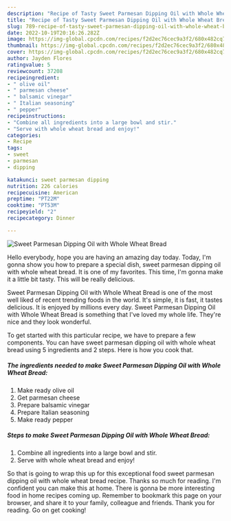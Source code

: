 ```yaml
---
description: "Recipe of Tasty Sweet Parmesan Dipping Oil with Whole Wheat Bread"
title: "Recipe of Tasty Sweet Parmesan Dipping Oil with Whole Wheat Bread"
slug: 789-recipe-of-tasty-sweet-parmesan-dipping-oil-with-whole-wheat-bread
date: 2022-10-19T20:16:26.282Z
image: https://img-global.cpcdn.com/recipes/f2d2ec76cec9a3f2/680x482cq70/sweet-parmesan-dipping-oil-with-whole-wheat-bread-recipe-main-photo.jpg
thumbnail: https://img-global.cpcdn.com/recipes/f2d2ec76cec9a3f2/680x482cq70/sweet-parmesan-dipping-oil-with-whole-wheat-bread-recipe-main-photo.jpg
cover: https://img-global.cpcdn.com/recipes/f2d2ec76cec9a3f2/680x482cq70/sweet-parmesan-dipping-oil-with-whole-wheat-bread-recipe-main-photo.jpg
author: Jayden Flores
ratingvalue: 5
reviewcount: 37208
recipeingredient:
- " olive oil"
- " parmesan cheese"
- " balsamic vinegar"
- " Italian seasoning"
- " pepper"
recipeinstructions:
- "Combine all ingredients into a large bowl and stir."
- "Serve with whole wheat bread and enjoy!"
categories:
- Recipe
tags:
- sweet
- parmesan
- dipping

katakunci: sweet parmesan dipping 
nutrition: 226 calories
recipecuisine: American
preptime: "PT22M"
cooktime: "PT53M"
recipeyield: "2"
recipecategory: Dinner

---
```



![Sweet Parmesan Dipping Oil with Whole Wheat Bread](https://img-global.cpcdn.com/recipes/f2d2ec76cec9a3f2/680x482cq70/sweet-parmesan-dipping-oil-with-whole-wheat-bread-recipe-main-photo.jpg)

Hello everybody, hope you are having an amazing day today. Today, I'm gonna show you how to prepare a special dish, sweet parmesan dipping oil with whole wheat bread. It is one of my favorites. This time, I'm gonna make it a little bit tasty. This will be really delicious.



Sweet Parmesan Dipping Oil with Whole Wheat Bread is one of the most well liked of recent trending foods in the world. It's simple, it is fast, it tastes delicious. It is enjoyed by millions every day. Sweet Parmesan Dipping Oil with Whole Wheat Bread is something that I've loved my whole life. They're nice and they look wonderful.


To get started with this particular recipe, we have to prepare a few components. You can have sweet parmesan dipping oil with whole wheat bread using 5 ingredients and 2 steps. Here is how you cook that.

<!--inarticleads1-->

##### The ingredients needed to make Sweet Parmesan Dipping Oil with Whole Wheat Bread:

1. Make ready  olive oil
1. Get  parmesan cheese
1. Prepare  balsamic vinegar
1. Prepare  Italian seasoning
1. Make ready  pepper




<!--inarticleads2-->

##### Steps to make Sweet Parmesan Dipping Oil with Whole Wheat Bread:

1. Combine all ingredients into a large bowl and stir.
1. Serve with whole wheat bread and enjoy!




So that is going to wrap this up for this exceptional food sweet parmesan dipping oil with whole wheat bread recipe. Thanks so much for reading. I'm confident you can make this at home. There is gonna be more interesting food in home recipes coming up. Remember to bookmark this page on your browser, and share it to your family, colleague and friends. Thank you for reading. Go on get cooking!
